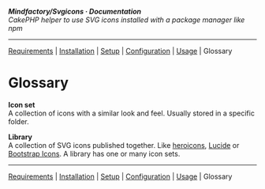 **_Mindfactory/Svgicons · Documentation_**  
_CakePHP helper to use SVG icons installed with a package manager like npm_

---

[Requirements](req.md) | [Installation](install.md) | [Setup](setup.md) | [Configuration](config.md) | [Usage](use.md) | Glossary

# Glossary

**Icon set**  
A collection of icons with a similar look and feel. Usually stored in a specific folder.

**Library**  
A collection of SVG icons published together. Like [heroicons](https://heroicons.com), [Lucide](https://lucide.dev) or [Bootstrap Icons](https://icons.getbootstrap.com). A library has one or many icon sets.

---

[Requirements](req.md) | [Installation](install.md) | [Setup](setup.md) | [Configuration](config.md) | [Usage](use.md) | Glossary
